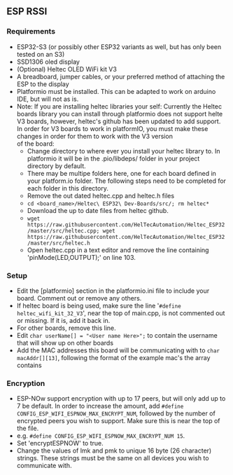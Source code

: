 ## ESP RSSI
### Requirements
- ESP32-S3 (or possibly other ESP32 variants as well, but has only been tested on an S3)
- SSD1306 oled display
- (Optional) Heltec OLED WiFi kit V3
- A breadboard, jumper cables, or your preferred method of attaching the ESP to the display
- Platformio must be installed. This can be adapted to work on arduino IDE, but will not as is.
- Note: If you are installing heltec libraries your self: Currently the Heltec boards library you can install through platformio does not support helte V3 boards, however, heltec's github has been updated to add support. In order for V3 boards to work in platformIO, you must make these changes in order for them to work with the V3 version<br>
of the board:
    - Change directory to where ever you install your heltec library to. In platformio it will be in the .pio/libdeps/ folder in your project directory by default.
    - There may be multipe folders here, one for each board defined in your platform.io folder. The following steps need to be completed for each folder in this directory.
    - Remove the out dated heltec.cpp and heltec.h files
    - `cd <board_name>/Heltec\ ESP32\ Dev-Boards/src/; rm heltec*`
    - Download the up to date files from heltec github.
    - `wget https://raw.githubusercontent.com/HelTecAutomation/Heltec_ESP32/master/src/heltec.cpp; wget https://raw.githubusercontent.com/HelTecAutomation/Heltec_ESP32/master/src/heltec.h`
    - Open heltec.cpp in a text editor and remove the line containing 'pinMode(LED,OUTPUT);' on line 103.

### Setup
- Edit the [platformio] section in the platformio.ini file to include your board. Comment out or remove any others.
- If heltec board is being used, make sure the line '`#define heltec_wifi_kit_32_V3`', near the top of main.cpp, is not commented out or missing. If it is, add it back in.
- For other boards, remove this line.
- Edit `char userName[] = "<User name Here>";` to contain the username that will show up on other boards
- Add the MAC addresses this board will be communicating with to `char macAddr[][13]`, following the format of the example mac's the array contains

### Encryption
- ESP-NOw support encryption with up to 17 peers, but will only add up to 7 be default. In order to increase the amount, add `#define CONFIG_ESP_WIFI_ESPNOW_MAX_ENCRYPT_NUM`, followed by the number of encrypted peers you wish to support. Make sure this is near the top of the file.
- e.g. `#define CONFIG_ESP_WIFI_ESPNOW_MAX_ENCRYPT_NUM 15`.
- Set 'encryptESPNOW' to true.
- Change the values of lmk and pmk to unique 16 byte (26 character) strings. These strings must be the same on all devices you wish to communicate with.
